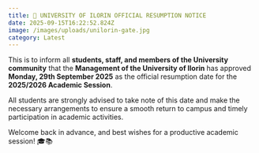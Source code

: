 ```yaml
---
title: 📢 UNIVERSITY OF ILORIN OFFICIAL RESUMPTION NOTICE
date: 2025-09-15T16:22:52.824Z
image: /images/uploads/unilorin-gate.jpg
category: Latest
---
```

This is to inform all **students, staff, and members of the University community** that the **Management of the University of Ilorin** has approved **Monday, 29th September 2025** as the official resumption date for the **2025/2026 Academic Session**.

All students are strongly advised to take note of this date and make the necessary arrangements to ensure a smooth return to campus and timely participation in academic activities.

Welcome back in advance, and best wishes for a productive academic session! 🎓📚